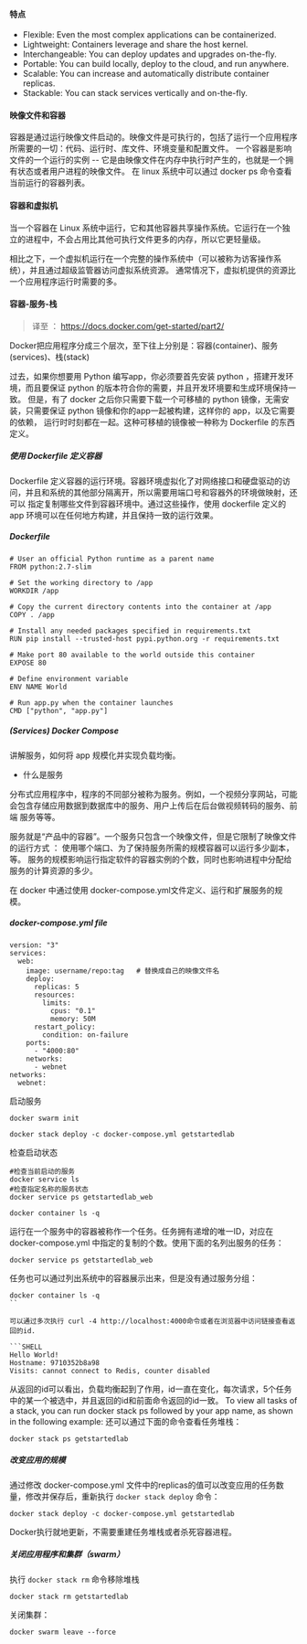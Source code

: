 #### 特点

* Flexible: Even the most complex applications can be containerized.
* Lightweight: Containers leverage and share the host kernel.
* Interchangeable: You can deploy updates and upgrades on-the-fly.
* Portable: You can build locally, deploy to the cloud, and run anywhere.
* Scalable: You can increase and automatically distribute container replicas.
* Stackable: You can stack services vertically and on-the-fly.

#### 映像文件和容器

容器是通过运行映像文件启动的。映像文件是可执行的，包括了运行一个应用程序所需要的一切：代码、运行时、库文件、环境变量和配置文件。
一个容器是影响文件的一个运行的实例 -- 它是由映像文件在内存中执行时产生的，也就是一个拥有状态或者用户进程的映像文件。
在 linux 系统中可以通过 docker ps 命令查看当前运行的容器列表。

#### 容器和虚拟机

当一个容器在 Linux 系统中运行，它和其他容器共享操作系统。它运行在一个独立的进程中，不会占用比其他可执行文件更多的内存，所以它更轻量级。

相比之下，一个虚拟机运行在一个完整的操作系统中（可以被称为访客操作系统），并且通过超级监管器访问虚拟系统资源。
通常情况下，虚拟机提供的资源比一个应用程序运行时需要的多。


#### 容器-服务-栈

> 译至 ： https://docs.docker.com/get-started/part2/

Docker把应用程序分成三个层次，至下往上分别是：容器(container)、服务(services)、栈(stack)

过去，如果你想要用 Python 编写app，你必须要首先安装 python ，搭建开发环境，而且要保证 python 的版本符合你的需要，并且开发环境要和生成环境保持一致。
但是，有了 docker 之后你只需要下载一个可移植的 python 镜像，无需安装，只需要保证 python 镜像和你的app一起被构建，这样你的 app，以及它需要的依赖，
运行时时刻都在一起。这种可移植的镜像被一种称为 Dockerfile 的东西定义。

##### 使用 Dockerfile 定义容器

Dockerfile 定义容器的运行环境。容器环境虚拟化了对网络接口和硬盘驱动的访问，并且和系统的其他部分隔离开，所以需要用端口号和容器外的环境做映射，还可以
指定复制哪些文件到容器环境中。通过这些操作，使用 dockerfile 定义的 app 环境可以在任何地方构建，并且保持一致的运行效果。

##### Dockerfile

```SHELL
# User an official Python runtime as a parent name
FROM python:2.7-slim

# Set the working directory to /app
WORKDIR /app

# Copy the current directory contents into the container at /app
COPY . /app

# Install any needed packages specified in requirements.txt
RUN pip install --trusted-host pypi.python.org -r requirements.txt

# Make port 80 available to the world outside this container
EXPOSE 80

# Define environment variable
ENV NAME World

# Run app.py when the container launches
CMD ["python", "app.py"]
```

##### (Services) Docker Compose

讲解服务，如何将 app 规模化并实现负载均衡。

* 什么是服务

分布式应用程序中，程序的不同部分被称为服务。例如，一个视频分享网站，可能会包含存储应用数据到数据库中的服务、用户上传后在后台做视频转码的服务、前端
服务等等。

服务就是“产品中的容器”。一个服务只包含一个映像文件，但是它限制了映像文件的运行方式 ： 使用哪个端口、为了保持服务所需的规模容器可以运行多少副本，等。
服务的规模影响运行指定软件的容器实例的个数，同时也影响进程中分配给服务的计算资源的多少。

在 docker 中通过使用 docker-compose.yml文件定义、运行和扩展服务的规模。

##### docker-compose.yml file

```SHELL
version: "3"
services:
  web:
    image: username/repo:tag   # 替换成自己的映像文件名
    deploy:
      replicas: 5
      resources:
        limits:
          cpus: "0.1"
          memory: 50M
      restart_policy:
        condition: on-failure
    ports:
      - "4000:80"
    networks:
      - webnet
networks:
  webnet:
```

启动服务

```SHELL
docker swarm init

docker stack deploy -c docker-compose.yml getstartedlab

```


检查启动状态

```SHELL
#检查当前启动的服务
docker service ls
#检查指定名称的服务状态
docker service ps getstartedlab_web

docker container ls -q
```

运行在一个服务中的容器被称作一个任务。任务拥有递增的唯一ID，对应在 docker-compose.yml 中指定的复制的个数。使用下面的名列出服务的任务：

```SHELL
docker service ps getstartedlab_web
```

任务也可以通过列出系统中的容器展示出来，但是没有通过服务分组：

```SHELL
docker container ls -q
``

可以通过多次执行 curl -4 http://localhost:4000命令或者在浏览器中访问链接查看返回的id.

```SHELL
Hello World!
Hostname: 9710352b8a98
Visits: cannot connect to Redis, counter disabled
```

从返回的id可以看出，负载均衡起到了作用，id一直在变化，每次请求，5个任务中的某一个被选中，并且返回的id和前面命令返回的id一致。
To view all tasks of a stack, you can run docker stack ps followed by your app name, as shown in the following example:
还可以通过下面的命令查看任务堆栈：

```SHELL
docker stack ps getstartedlab
```

##### 改变应用的规模

通过修改 docker-compose.yml 文件中的replicas的值可以改变应用的任务数量，修改并保存后，重新执行 `docker stack deploy` 命令：

```SHELL
docker stack deploy -c docker-compose.yml getstartedlab
```

Docker执行就地更新，不需要重建任务堆栈或者杀死容器进程。

##### 关闭应用程序和集群（swarm）

执行 `docker stack rm` 命令移除堆栈

```SHELL
docker stack rm getstartedlab
```

关闭集群：

```SHELL
docker swarm leave --force
```


